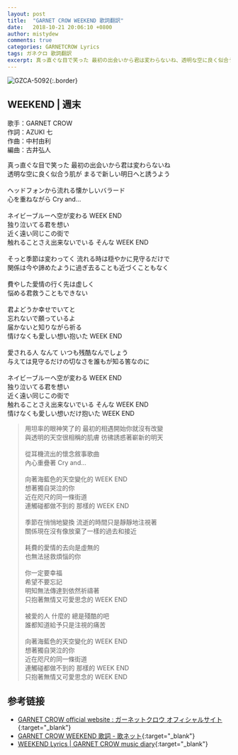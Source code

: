 ```yaml
---
layout: post
title:  "GARNET CROW WEEKEND 歌詞翻訳"
date:   2018-10-21 20:06:10 +0800
author: mistydew
comments: true
categories: GARNETCROW Lyrics
tags: ガネクロ 歌詞翻訳
excerpt: 真っ直ぐな目で笑った 最初の出会いから君は変わらないね、透明な空に良く似合う肌が まるで新しい明日へと誘うよう。
---
```

![GZCA-5092](/gc/assets/images/discography/album/GZCA-5092.jpg){:.border}

## WEEKEND | 週末

歌手：GARNET CROW<br>
作詞：AZUKI 七<br>
作曲：中村由利<br>
編曲：古井弘人

<div class="lyric-original">
<p>
真っ直ぐな目で笑った 最初の出会いから君は変わらないね<br>
透明な空に良く似合う肌が まるで新しい明日へと誘うよう<br>
<br>
ヘッドフォンから流れる懐かしいバラード<br>
心を重ねながら Cry and...<br>
<br>
ネイビーブルーへ空が変わる WEEK END<br>
独り泣いてる君を想い<br>
近く遠い同じこの街で<br>
触れることさえ出来ないでいる そんな WEEK END<br>
<br>
そっと季節は変わってく 流れる時は穏やかに見守るだけで<br>
関係は今や諦めたように過ぎ去ることも近づくこともなく<br>
<br>
費やした愛情の行く先は虚しく<br>
悩める君救うこともできない<br>
<br>
君よどうか幸せでいてと<br>
忘れないで願っているよ<br>
届かないと知りながら祈る<br>
情けなくも愛しい想い抱いた WEEK END<br>
<br>
愛される人 なんて いつも残酷なんでしょう<br>
与えては見守るだけの切なさを誰もが知る筈なのに<br>
<br>
ネイビーブルーへ空が変わる WEEK END<br>
独り泣いてる君を想い<br>
近く遠い同じこの街で<br>
触れることさえ出来ないでいる そんな WEEK END<br>
情けなくも愛しい想いだけ抱いた WEEK END
</p>
</div>

<div class="lyric-translation">
<blockquote>
用坦率的眼神笑了的 最初的相遇開始你就沒有改變<br>
與透明的天空很相稱的肌膚 彷彿誘惑著嶄新的明天<br>
<br>
從耳機流出的懷念敘事歌曲<br>
內心重疊著 Cry and...<br>
<br>
向著海藍色的天空變化的 WEEK END<br>
想著獨自哭泣的你<br>
近在咫尺的同一條街道<br>
連觸碰都做不到的 那樣的 WEEK END<br>
<br>
季節在悄悄地變換 流逝的時間只是靜靜地注視著<br>
關係現在沒有像放棄了一樣的過去和接近<br>
<br>
耗費的愛情的去向是虛無的<br>
也無法拯救煩惱的你<br>
<br>
你一定要幸福<br>
希望不要忘記<br>
明知無法傳達到依然祈禱著<br>
只抱著無情又可愛思念的 WEEK END<br>
<br>
被愛的人 什麼的 總是殘酷的吧<br>
誰都知道給予只是注視的痛苦<br>
<br>
向著海藍色的天空變化的 WEEK END<br>
想著獨自哭泣的你<br>
近在咫尺的同一條街道<br>
連觸碰都做不到的 那樣的 WEEK END<br>
只抱著無情又可愛思念的 WEEK END
</blockquote>
</div>

## 参考链接

* [GARNET CROW official website : ガーネットクロウ オフィシャルサイト](http://www.garnetcrow.com){:target="_blank"}
* [GARNET CROW WEEKEND 歌詞 - 歌ネット](https://www.uta-net.com/song/46202){:target="_blank"}
* [WEEKEND Lyrics \| GARNET CROW music diary](https://mistydew.github.io/gc/lyrics/original/WEEKEND.html){:target="_blank"}
